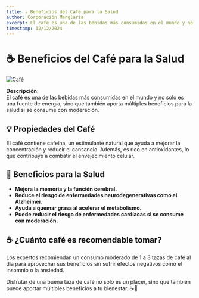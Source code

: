 ```yaml
---
title: ☕ Beneficios del Café para la Salud
author: Corporación Manglaria
excerpt: El café es una de las bebidas más consumidas en el mundo y no solo es una fuente de energía, sino que también aporta múltiples beneficios para la salud si se consume con moderación.
timestamp: 12/12/2024
---
```


# ☕ Beneficios del Café para la Salud  
![Café](https://source.unsplash.com/800x400/?coffee,health)  

**Descripción:**  
El café es una de las bebidas más consumidas en el mundo y no solo es una fuente de energía, sino que también aporta múltiples beneficios para la salud si se consume con moderación.  

## 💡 Propiedades del Café  
El café contiene cafeína, un estimulante natural que ayuda a mejorar la concentración y reducir el cansancio. Además, es rico en antioxidantes, lo que contribuye a combatir el envejecimiento celular.  

## 💪 Beneficios para la Salud  
- **Mejora la memoria y la función cerebral.**  
- **Reduce el riesgo de enfermedades neurodegenerativas como el Alzheimer.**  
- **Ayuda a quemar grasa al acelerar el metabolismo.**  
- **Puede reducir el riesgo de enfermedades cardíacas si se consume con moderación.**  

## ☕ ¿Cuánto café es recomendable tomar?  
Los expertos recomiendan un consumo moderado de 1 a 3 tazas de café al día para aprovechar sus beneficios sin sufrir efectos negativos como el insomnio o la ansiedad.  

Disfrutar de una buena taza de café no solo es un placer, sino que también puede aportar múltiples beneficios a tu bienestar. ☕💙  
